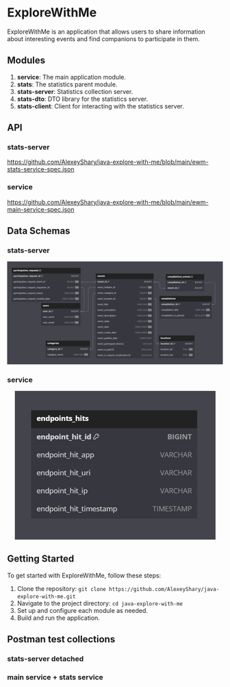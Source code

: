 # ExploreWithMe

ExploreWithMe is an application that allows users to share information about interesting events and find companions to participate in them.

## Modules

1. **service**: The main application module.
2. **stats**: The statistics parent module.
3. **stats-server**: Statistics collection server.
4. **stats-dto**: DTO library for the statistics server.
5. **stats-client**: Client for interacting with the statistics server.

## API

### stats-server

https://github.com/AlexeyShary/java-explore-with-me/blob/main/ewm-stats-service-spec.json

### service

https://github.com/AlexeyShary/java-explore-with-me/blob/main/ewm-main-service-spec.json

## Data Schemas

### stats-server
<center><img src="schema_service.png" alt="Stats Server Schema"></center>

### service
<center><img src="schema_stats.png" alt="Service Schema"></center>

## Getting Started

To get started with ExploreWithMe, follow these steps:

1. Clone the repository: `git clone https://github.com/AlexeyShary/java-explore-with-me.git`
2. Navigate to the project directory: `cd java-explore-with-me`
3. Set up and configure each module as needed.
4. Build and run the application.

## Postman test collections

### stats-server detached

### main service + stats service